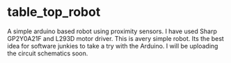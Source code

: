table_top_robot
===============

A simple arduino based robot using proximity sensors. I have used Sharp GP2Y0A21F and L293D motor driver.
This is avery simple robot. Its the best idea for software junkies to take a try with the Arduino. I will
be uploading the circuit schematics soon.
